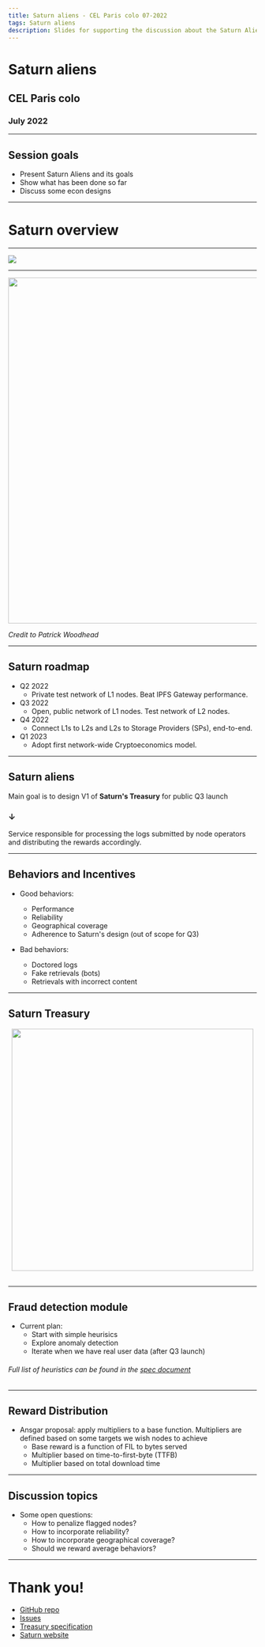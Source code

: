 ```yaml
---
title: Saturn aliens - CEL Paris colo 07-2022
tags: Saturn aliens
description: Slides for supporting the discussion about the Saturn Aliens project with CEL
---
```


<style>
.reveal {
  font-size: 32px;
}
</style>



# Saturn aliens
## CEL Paris colo
### July 2022

---

## Session goals

- Present Saturn Aliens and its goals
- Show what has been done so far
- Discuss some econ designs

---

# Saturn overview

---

![](https://i.imgur.com/DONZ3kC.jpg)

---

<div style="text-align:center">
<img width="700" src="https://i.imgur.com/iThGfgp.png">
</div>

*Credit to Patrick Woodhead*

---

## Saturn roadmap

- Q2 2022
    - Private test network of L1 nodes. Beat IPFS Gateway performance.
- Q3 2022
    - Open, public network of L1 nodes. Test network of L2 nodes.
- Q4 2022
    - Connect L1s to L2s and L2s to Storage Providers (SPs), end-to-end.
- Q1 2023
    - Adopt first network-wide Cryptoeconomics model.

---

## Saturn aliens

Main goal is to design V1 of **Saturn's Treasury** for public Q3 launch

### &darr;

Service responsible for processing the logs submitted by node operators and distributing the rewards accordingly.

---

## Behaviors and Incentives

- Good behaviors:
    - Performance
    - Reliability
    - Geographical coverage
    - Adherence to Saturn's design (out of scope for Q3)

- Bad behaviors:
    - Doctored logs
    - Fake retrievals (bots)
    - Retrievals with incorrect content


---

## Saturn Treasury

<div style="text-align:center">
<img width="490" src="https://i.imgur.com/WJehybq.png">
<br>
<br>
</div>

---

## Fraud detection module

- Current plan:
    - Start with simple heurisics
    - Explore anomaly detection
    - Iterate when we have real user data (after Q3 launch)


###### Full list of heuristics can be found in the [spec document](https://hackmd.io/@msilvaPL/r1YWCz4j9)

---

## Reward Distribution

- Ansgar proposal: apply multipliers to a base function. Multipliers are defined based on some targets we wish nodes to achieve
    - Base reward is a function of FIL to bytes served
    - Multiplier based on time-to-first-byte (TTFB)
    - Multiplier based on total download time

---

## Discussion topics

- Some open questions:
    - How to penalize flagged nodes?
    - How to incorporate reliability?
    - How to incorporate geographical coverage?
    - Should we reward average behaviors?

---

# Thank you!

- [GitHub repo](https://github.com/protocol/cel-retrieval)
- [Issues](https://github.com/protocol/cel-retrieval/issues)
- [Treasury specification](https://hackmd.io/@msilvaPL/r1YWCz4j9)
- [Saturn website](http://strn.network/#start)

